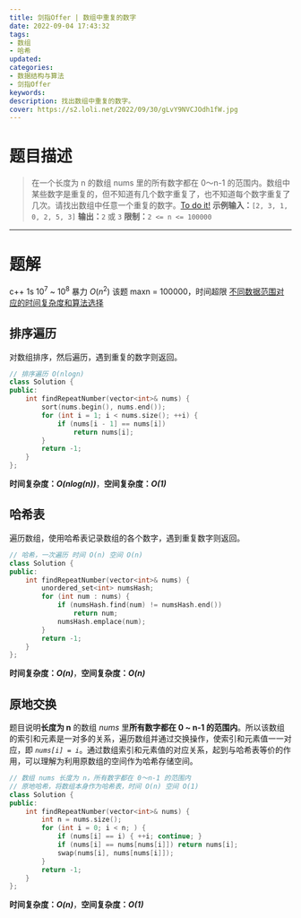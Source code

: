 ```yaml
---
title: 剑指Offer | 数组中重复的数字
date: 2022-09-04 17:43:32
tags:
- 数组
- 哈希
updated:
categories:
- 数据结构与算法
- 剑指Offer
keywords:
description: 找出数组中重复的数字。
cover: https://s2.loli.net/2022/09/30/gLvY9NVCJOdh1fW.jpg
---
```

# 题目描述
> 在一个长度为 n 的数组 nums 里的所有数字都在 0～n-1 的范围内。数组中某些数字是重复的，但不知道有几个数字重复了，也不知道每个数字重复了几次。请找出数组中任意一个重复的数字。[To do it!](https://leetcode.cn/problems/shu-zu-zhong-zhong-fu-de-shu-zi-lcof/)
> **示例输入：**`[2, 3, 1, 0, 2, 5, 3]`
> **输出：**`2` 或 `3`
> **限制：**`2 <= n <= 100000`

---

# 题解

c++ 1s $10^7$ ~ $10^8$
暴力 $O(n^2)$ 该题 maxn = 100000，时间超限
[不同数据范围对应的时间复杂度和算法选择](https://blog.csdn.net/weixin_45627369/article/details/119644492)

## 排序遍历
对数组排序，然后遍历，遇到重复的数字则返回。
```C++
// 排序遍历 O(nlogn)
class Solution {
public:
    int findRepeatNumber(vector<int>& nums) {
        sort(nums.begin(), nums.end());
        for (int i = 1; i < nums.size(); ++i) {
            if (nums[i - 1] == nums[i])
                return nums[i];
        }
        return -1;
    }
};
```
**时间复杂度：_O(nlog(n))_**，**空间复杂度：_O(1)_**

## 哈希表
遍历数组，使用哈希表记录数组的各个数字，遇到重复数字则返回。
```C++
// 哈希，一次遍历 时间 O(n) 空间 O(n)
class Solution {
public:
    int findRepeatNumber(vector<int>& nums) {
        unordered_set<int> numsHash;
        for (int num : nums) {
            if (numsHash.find(num) != numsHash.end())
                return num;
            numsHash.emplace(num);
        }
        return -1;
    }
};
```
**时间复杂度：_O(n)_**，**空间复杂度：_O(n)_**

## 原地交换
题目说明**长度为 n** 的数组 *nums* 里**所有数字都在 0 ~ n-1 的范围内**。所以该数组的索引和元素是一对多的关系，遍历数组并通过交换操作，使索引和元素值一一对应，即 *`nums[i] = i`*。通过数组索引和元素值的对应关系，起到与哈希表等价的作用，可以理解为利用原数组的空间作为哈希存储空间。
```C++
// 数组 nums 长度为 n，所有数字都在 0～n-1 的范围内
// 原地哈希，将数组本身作为哈希表，时间 O(n) 空间 O(1)
class Solution {
public:
    int findRepeatNumber(vector<int>& nums) {
        int n = nums.size();
        for (int i = 0; i < n; ) {
            if (nums[i] == i) { ++i; continue; }
            if (nums[i] == nums[nums[i]]) return nums[i];
            swap(nums[i], nums[nums[i]]);
        }
        return -1;
    }
};
```
**时间复杂度：_O(n)_**，**空间复杂度：_O(1)_**